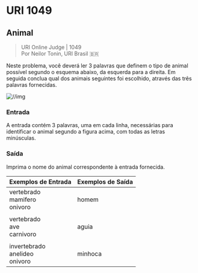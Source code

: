 # URI 1049

## Animal

>URI Online Judge | 1049  
>Por Neilor Tonin, URI Brasil :brazil:  

Neste problema, você deverá ler 3 palavras que definem o tipo de animal possível segundo o esquema abaixo, da esquerda para a direita.  Em seguida conclua qual dos animais seguintes foi escolhido, através das três palavras fornecidas.  

![//img]()

### Entrada

A entrada contém 3 palavras, uma em cada linha, necessárias para identificar o animal segundo a figura acima, com todas as letras minúsculas.  

### Saída

Imprima o nome do animal correspondente à entrada fornecida.  

| Exemplos de Entrada                 | Exemplos de Saída |
| ----------------------------------- | ----------------- |
| vertebrado<br>mamifero<br>onivoro   | homem             |
|                                     |                   |
| vertebrado<br>ave<br>carnivoro      | aguia             |
|                                     |                   |
| invertebrado<br>anelideo<br>onivoro | minhoca           |
